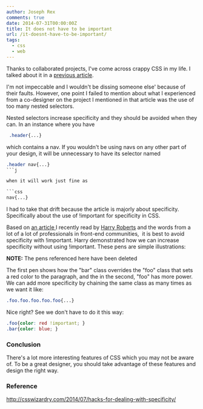 ```yaml
---
author: Joseph Rex
comments: true
date: 2014-07-31T00:00:00Z
title: It does not have to be important
url: /it-doesnt-have-to-be-important/
tags:
  - css
  - web
---
```


Thanks to collaborated projects, I've come across crappy CSS in my life. I talked about it in a [previous article][1].

I'm not impeccable and I wouldn't be dissing someone else' because of their faults. However, one point I failed to mention about what I experienced from a co-designer on the project I mentioned in that article was the use of too many nested selectors.

Nested selectors increase specificity and they should be avoided when they can. In an instance where you have
<!--more-->

```css
 .header{...}
 ``` 

which contains a nav. If you wouldn't be using navs on any other part of your design, it will be unnecessary to have its selector named

```css
.header nav{...}
```j

when it will work just fine as

```css
nav{...}
```

I had to take that drift because the article is majorly about specificity. Specifically about the use of !important for specificity in CSS.

Based on <a href="http://csswizardry.com/2014/07/hacks-for-dealing-with-specificity/" target="_blank">an article </a>I recently read by <a href="http://twitter.com/csswizardry" target="_blank">Harry Roberts</a> and the words from a lot of a lot of professionals in front-end communities,  it is best to avoid specificity with !important. Harry demonstrated how we can increase specificity without using !important. These pens are simple illustrations:

<p class="note">
<strong>NOTE:</strong> The pens referenced here have been deleted
</p>
  
The first pen shows how the "bar" class overrides the "foo" class that sets a red color to the paragraph, and the in the second, "foo" has more power. We can add more specificity by chaining the same class as many times as we want it like:

```css
.foo.foo.foo.foo.foo{...}
```

Nice right? See we don't have to do it this way:

```css
.foo{color: red !important; }
.bar{color: blue; }
```

### Conclusion

There's a lot more interesting features of CSS which you may not be aware of. To be a great designer, you should take advantage of these features and design the right way.

### Reference

<a href="http://csswizardry.com/2014/07/hacks-for-dealing-with-specificity/" target="_blank">http://csswizardry.com/2014/07/hacks-for-dealing-with-specificity/</a>

 [1]: /collaborated-projects-are-good-and-bad/
